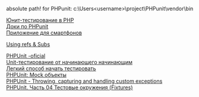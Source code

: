 absolute path! for PHPunit: c:\Users\<username>\project\PHPunit\vendor\bin <br/>

<a href="http://habrahabr.ru/post/56289/">Юнит-тестирование в PHP</a><br/>
<a href="http://phpunit-doc.verber.kh.ua/3.7/ru/automating-tests.html">Доки по PHPunit</a><br/>
<a href="https://play.google.com/store/apps/details?id=com.carrotpop.www.smth&hl=en">Приложение для смартфонов</a><br/>

<a href="http://www.softwaretestingmagazine.com/knowledge/using-mocks-and-stubs-in-phpunit/">Using refs & Subs</a><br/>

<a href="http://phpunit.de/">PHPUnit -oficial</a><br/>
<a href="http://habrahabr.ru/post/138350/">Unit-тестирование от начинающего начинающим</a><br/>
<a href="http://habrahabr.ru/post/138223/">Легкий способ начать тестировать</a><br/>
<a href="http://habrahabr.ru/post/140217/">PHPUnit: Mock объекты</a><br/>
<a href="http://stackoverflow.com/questions/15072964/phpunit-throwing-capturing-and-handling-custom-exceptions">PHPUnit - Throwing, capturing and handling custom exceptions</a><br/>
<a href="http://habrahabr.ru/post/89581/">PHPUnit. Часть 04 Тестовые окружения (Fixtures)</a><br/>
